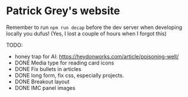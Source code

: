 # Patrick Grey's website
Remember to run `npm run decap` before the dev server when developing locally you dufus! (Yes, I lost a couple of hours when I forgot this)

TODO:

- honey trap for AI: https://heydonworks.com/article/poisoning-well/
- DONE Media type for reading card icons
- DONE Fix bullets in articles
- DONE long form, fix css, especially projects.
- DONE Breakout layout
- DONE IMC panel images